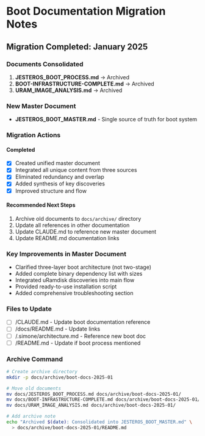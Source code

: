 # Boot Documentation Migration Notes

## Migration Completed: January 2025

### Documents Consolidated
1. **JESTEROS_BOOT_PROCESS.md** → Archived
2. **BOOT-INFRASTRUCTURE-COMPLETE.md** → Archived  
3. **URAM_IMAGE_ANALYSIS.md** → Archived

### New Master Document
- **JESTEROS_BOOT_MASTER.md** - Single source of truth for boot system

### Migration Actions

#### Completed
- [x] Created unified master document
- [x] Integrated all unique content from three sources
- [x] Eliminated redundancy and overlap
- [x] Added synthesis of key discoveries
- [x] Improved structure and flow

#### Recommended Next Steps
1. Archive old documents to `docs/archive/` directory
2. Update all references in other documentation
3. Update CLAUDE.md to reference new master document
4. Update README.md documentation links

### Key Improvements in Master Document
- Clarified three-layer boot architecture (not two-stage)
- Added complete binary dependency list with sizes
- Integrated uRamdisk discoveries into main flow
- Provided ready-to-use installation script
- Added comprehensive troubleshooting section

### Files to Update
- [ ] /CLAUDE.md - Update boot documentation reference
- [ ] /docs/README.md - Update links
- [ ] /.simone/architecture.md - Reference new boot doc
- [ ] /README.md - Update if boot process mentioned

### Archive Command
```bash
# Create archive directory
mkdir -p docs/archive/boot-docs-2025-01

# Move old documents
mv docs/JESTEROS_BOOT_PROCESS.md docs/archive/boot-docs-2025-01/
mv docs/BOOT-INFRASTRUCTURE-COMPLETE.md docs/archive/boot-docs-2025-01/
mv docs/URAM_IMAGE_ANALYSIS.md docs/archive/boot-docs-2025-01/

# Add archive note
echo "Archived $(date): Consolidated into JESTEROS_BOOT_MASTER.md" \
  > docs/archive/boot-docs-2025-01/README.md
```